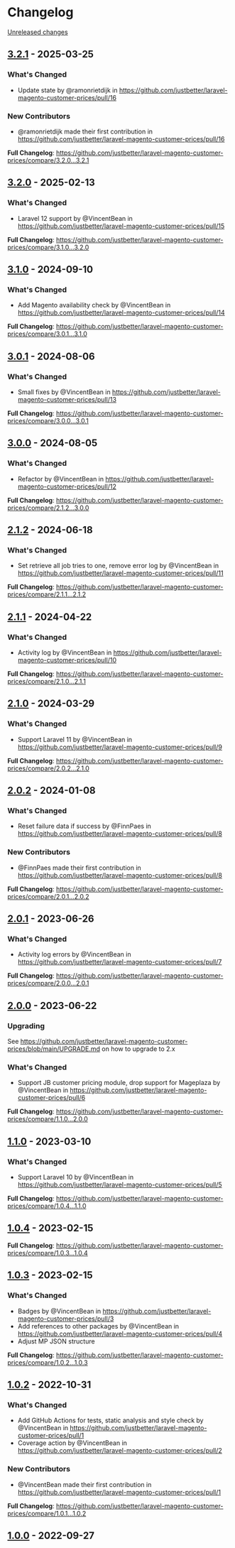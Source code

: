 # Changelog 

[Unreleased changes](https://github.com/justbetter/laravel-magento-customer-prices/compare/3.2.1...main)
## [3.2.1](https://github.com/justbetter/laravel-magento-customer-prices/releases/tag/3.2.1) - 2025-03-25

### What's Changed
* Update state by @ramonrietdijk in https://github.com/justbetter/laravel-magento-customer-prices/pull/16

### New Contributors
* @ramonrietdijk made their first contribution in https://github.com/justbetter/laravel-magento-customer-prices/pull/16

**Full Changelog**: https://github.com/justbetter/laravel-magento-customer-prices/compare/3.2.0...3.2.1

## [3.2.0](https://github.com/justbetter/laravel-magento-customer-prices/releases/tag/3.2.0) - 2025-02-13

### What's Changed
* Laravel 12 support by @VincentBean in https://github.com/justbetter/laravel-magento-customer-prices/pull/15


**Full Changelog**: https://github.com/justbetter/laravel-magento-customer-prices/compare/3.1.0...3.2.0

## [3.1.0](https://github.com/justbetter/laravel-magento-customer-prices/releases/tag/3.1.0) - 2024-09-10

### What's Changed
* Add Magento availability check by @VincentBean in https://github.com/justbetter/laravel-magento-customer-prices/pull/14


**Full Changelog**: https://github.com/justbetter/laravel-magento-customer-prices/compare/3.0.1...3.1.0

## [3.0.1](https://github.com/justbetter/laravel-magento-customer-prices/releases/tag/3.0.1) - 2024-08-06

### What's Changed
* Small fixes by @VincentBean in https://github.com/justbetter/laravel-magento-customer-prices/pull/13


**Full Changelog**: https://github.com/justbetter/laravel-magento-customer-prices/compare/3.0.0...3.0.1

## [3.0.0](https://github.com/justbetter/laravel-magento-customer-prices/releases/tag/3.0.0) - 2024-08-05

### What's Changed
* Refactor by @VincentBean in https://github.com/justbetter/laravel-magento-customer-prices/pull/12


**Full Changelog**: https://github.com/justbetter/laravel-magento-customer-prices/compare/2.1.2...3.0.0

## [2.1.2](https://github.com/justbetter/laravel-magento-customer-prices/releases/tag/2.1.2) - 2024-06-18

### What's Changed
* Set retrieve all job tries to one, remove error log by @VincentBean in https://github.com/justbetter/laravel-magento-customer-prices/pull/11


**Full Changelog**: https://github.com/justbetter/laravel-magento-customer-prices/compare/2.1.1...2.1.2

## [2.1.1](https://github.com/justbetter/laravel-magento-customer-prices/releases/tag/2.1.1) - 2024-04-22

### What's Changed
* Activity log by @VincentBean in https://github.com/justbetter/laravel-magento-customer-prices/pull/10


**Full Changelog**: https://github.com/justbetter/laravel-magento-customer-prices/compare/2.1.0...2.1.1

## [2.1.0](https://github.com/justbetter/laravel-magento-customer-prices/releases/tag/2.1.0) - 2024-03-29

### What's Changed
* Support Laravel 11 by @VincentBean in https://github.com/justbetter/laravel-magento-customer-prices/pull/9


**Full Changelog**: https://github.com/justbetter/laravel-magento-customer-prices/compare/2.0.2...2.1.0

## [2.0.2](https://github.com/justbetter/laravel-magento-customer-prices/releases/tag/2.0.2) - 2024-01-08

### What's Changed
* Reset failure data if success by @FinnPaes in https://github.com/justbetter/laravel-magento-customer-prices/pull/8

### New Contributors
* @FinnPaes made their first contribution in https://github.com/justbetter/laravel-magento-customer-prices/pull/8

**Full Changelog**: https://github.com/justbetter/laravel-magento-customer-prices/compare/2.0.1...2.0.2

## [2.0.1](https://github.com/justbetter/laravel-magento-customer-prices/releases/tag/2.0.1) - 2023-06-26

### What's Changed
* Activity log errors by @VincentBean in https://github.com/justbetter/laravel-magento-customer-prices/pull/7


**Full Changelog**: https://github.com/justbetter/laravel-magento-customer-prices/compare/2.0.0...2.0.1

## [2.0.0](https://github.com/justbetter/laravel-magento-customer-prices/releases/tag/2.0.0) - 2023-06-22

### Upgrading

See https://github.com/justbetter/laravel-magento-customer-prices/blob/main/UPGRADE.md on how to upgrade to 2.x

### What's Changed
* Support JB customer pricing module, drop support for Mageplaza by @VincentBean in https://github.com/justbetter/laravel-magento-customer-prices/pull/6


**Full Changelog**: https://github.com/justbetter/laravel-magento-customer-prices/compare/1.1.0...2.0.0

## [1.1.0](https://github.com/justbetter/laravel-magento-customer-prices/releases/tag/1.1.0) - 2023-03-10

### What's Changed
* Support Laravel 10 by @VincentBean in https://github.com/justbetter/laravel-magento-customer-prices/pull/5


**Full Changelog**: https://github.com/justbetter/laravel-magento-customer-prices/compare/1.0.4...1.1.0

## [1.0.4](https://github.com/justbetter/laravel-magento-customer-prices/releases/tag/1.0.4) - 2023-02-15


**Full Changelog**: https://github.com/justbetter/laravel-magento-customer-prices/compare/1.0.3...1.0.4

## [1.0.3](https://github.com/justbetter/laravel-magento-customer-prices/releases/tag/1.0.3) - 2023-02-15

### What's Changed
* Badges by @VincentBean in https://github.com/justbetter/laravel-magento-customer-prices/pull/3
* Add references to other packages by @VincentBean in https://github.com/justbetter/laravel-magento-customer-prices/pull/4
* Adjust MP JSON structure

**Full Changelog**: https://github.com/justbetter/laravel-magento-customer-prices/compare/1.0.2...1.0.3

## [1.0.2](https://github.com/justbetter/laravel-magento-customer-prices/releases/tag/1.0.2) - 2022-10-31

### What's Changed
* Add GitHub Actions for tests, static analysis and style check by @VincentBean in https://github.com/justbetter/laravel-magento-customer-prices/pull/1
* Coverage action by @VincentBean in https://github.com/justbetter/laravel-magento-customer-prices/pull/2

### New Contributors
* @VincentBean made their first contribution in https://github.com/justbetter/laravel-magento-customer-prices/pull/1

**Full Changelog**: https://github.com/justbetter/laravel-magento-customer-prices/compare/1.0.1...1.0.2

## [1.0.0](https://github.com/justbetter/laravel-magento-customer-prices/releases/tag/1.0.0) - 2022-09-27



